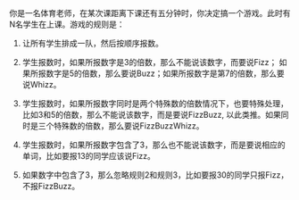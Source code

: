 你是一名体育老师，在某次课距离下课还有五分钟时，你决定搞一个游戏。此时有N名学生在上课。游戏的规则是：

1. 让所有学生排成一队，然后按顺序报数。

2. 学生报数时，如果所报数字是3的倍数，那么不能说该数字，而要说Fizz；
   如果所报数字是5的倍数，那么要说Buzz；如果所报数字是第7的倍数，那么要说Whizz。

3. 学生报数时，如果所报数字同时是两个特殊数的倍数情况下，也要特殊处理，
   比如3和5的倍数，那么不能说该数字，而是要说FizzBuzz, 以此类推。如果同时是三个特殊数的倍数，那么要说FizzBuzzWhizz。

4. 学生报数时，如果所报数字包含了3，那么也不能说该数字，而是要说相应的单词，比如要报13的同学应该说Fizz。

5. 如果数字中包含了3，那么忽略规则2和规则3，比如要报30的同学只报Fizz，不报FizzBuzz。
